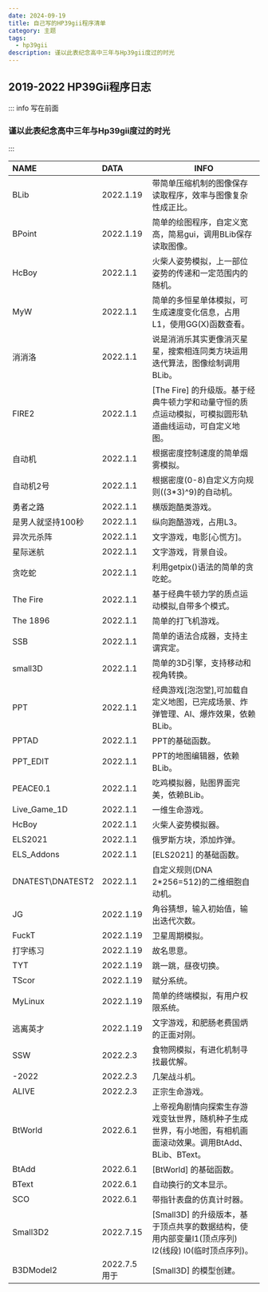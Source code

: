 ```yaml
---
date: 2024-09-19
title: 自己写的HP39gii程序清单
category: 主题
tags:
  - hp39gii
description: 谨以此表纪念高中三年与Hp39gii度过的时光
---
```

## 2019-2022 HP39Gii程序日志
::: info 写在前面
###  谨以此表纪念高中三年与Hp39gii度过的时光
:::

| NAME             | DATA        | INFO                                                          |
| :--------------- | :---------- | ------------------------------------------------------------- |
| BLib             | 2022.1.19   | 带简单压缩机制的图像保存读取程序，效率与图像复杂性成正比。                                 |
| BPoint           | 2022.1.19   | 简单的绘图程序，自定义宽高，简易gui，调用BLib保存读取图像。                             |
| HcBoy            | 2022.1.1    | 火柴人姿势模拟，上一部位姿势的传递和一定范围内的随机。                                   |
| MyW              | 2022.1.1    | 简单的多恒星单体模拟，可生成速度变化信息，占用L1，使用GG(X)函数查看。                        |
| 消消洛              | 2022.1.1    | 说是消消乐其实更像消灭星星，搜索相连同类方块运用迭代算法，图像绘制调用BLib。                      |
| FIRE2            | 2022.1.1    | [The Fire] 的升级版。基于经典牛顿力学和动量守恒的质点运动模拟，可模拟圆形轨道曲线运动，可自定义地图。      |
| 自动机              | 2022.1.1    | 根据密度控制速度的简单烟雾模拟。                                              |
| 自动机2号            | 2022.1.1    | 根据密度(0-8)自定义方向规则((3*3)^9)的自动机。                                |
| 勇者之路             | 2022.1.1    | 横版跑酷类游戏。                                                      |
| 是男人就坚持100秒       | 2022.1.1    | 纵向跑酷游戏，占用L3。                                                  |
| 异次元杀阵            | 2022.1.1    | 文字游戏，电影[心慌方]。                                                 |
| 星际迷航             | 2022.1.1    | 文字游戏，背景自设。                                                    |
| 贪吃蛇              | 2022.1.1    | 利用getpix()语法的简单的贪吃蛇。                                          |
| The Fire         | 2022.1.1    | 基于经典牛顿力学的质点运动模拟,自带多个模式。                                       |
| The 1896         | 2022.1.1    | 简单的打飞机游戏。                                                     |
| SSB              | 2022.1.1    | 简单的语法合成器，支持主谓宾定。                                              |
| small3D          | 2022.1.1    | 简单的3D引擎，支持移动和视角转换。                                            |
| PPT              | 2022.1.1    | 经典游戏[泡泡堂],可加载自定义地图，已完成场景、炸弹管理、AI、爆炸效果，依赖BLib。                 |
| PPTAD            | 2022.1.1    | PPT的基础函数。                                                     |
| PPT_EDIT         | 2022.1.1    | PPT的地图编辑器，依赖BLib。                                             |
| PEACE0.1         | 2022.1.1    | 吃鸡模拟器，贴图界面完美，依赖BLib。                                          |
| Live_Game_1D     | 2022.1.1    | 一维生命游戏。                                                       |
| HcBoy            | 2022.1.1    | 火柴人姿势模拟器。                                                     |
| ELS2021          | 2022.1.1    | 俄罗斯方块，添加炸弹。                                                   |
| ELS_Addons       | 2022.1.1    | [ELS2021] 的基础函数。                                              |
| DNATEST\DNATEST2 | 2022.1.1    | 自定义规则(DNA 2*256=512)的二维细胞自动机。                                 |
| JG               | 2022.1.19   | 角谷猜想，输入初始值，输出迭代次数。                                            |
| FuckT            | 2022.1.19   | 卫星周期模拟。                                                       |
| 打字练习             | 2022.1.19   | 故名思意。                                                         |
| TYT              | 2022.1.19   | 跳一跳，昼夜切换。                                                     |
| TScor            | 2022.1.19   | 赋分系统。                                                         |
| MyLinux          | 2022.1.19   | 简单的终端模拟，有用户权限系统。                                              |
| 逃离英才             | 2022.1.19   | 文字游戏，和肥肠老费国炳的正面对刚。                                            |
| SSW              | 2022.2.3    | 食物网模拟，有进化机制寻找最优解。                                             |
| -2022            | 2022.2.3    | 几架战斗机。                                                        |
| ALIVE            | 2022.2.3    | 正宗生命游戏。                                                       |
| BtWorld          | 2022.6.1    | 上帝视角剧情向探索生存游戏变钛世界，随机种子生成世界，有小地图，有相机画面滚动效果。调用BtAdd、BLib、BText。 |
| BtAdd            | 2022.6.1    | [BtWorld] 的基础函数。                                              |
| BText            | 2022.6.1    | 自动换行的文本显示。                                                    |
| SCO              | 2022.6.1    | 带指针表盘的仿真计时器。                                                  |
| Small3D2         | 2022.7.15   | [Small3D] 的升级版本，基于顶点共享的数据结构，使用内部变量l1(顶点序列) l2(线段) l0(临时顶点序列)。 |
| B3DModel2        | 2022.7.5 用于 | [Small3D] 的模型创建。                                              |